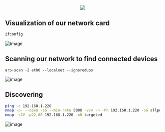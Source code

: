<h1 align="center"><picture><img src = "https://github.com/user-attachments/assets/d85d1e02-a6f5-4b24-aaa5-caf437e6d01f"></picture></h1>

## **Visualization of our network card**
```bash
ifconfig
```
![image](https://github.com/user-attachments/assets/f33d0347-0390-4371-9536-5b1f2a0558ed)

## **Scanning our network to find connected devices**
```
arp-scan -I eth0 --localnet --ignoredups
```
![image](https://github.com/user-attachments/assets/d80884f7-3ad7-40c9-80c1-777115ab4438)

## **Discovering**
```bash
ping -c 192.168.1.220
nmap -p- --open -sS --min-rate 5000 -vvv -n -Pn 192.168.1.220 -oG allports
nmap -sCV -p22,80 192.168.1.220 -oN targeted
```
![image](https://github.com/user-attachments/assets/df901688-8e24-46e8-b9e5-169d7845111a)







